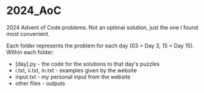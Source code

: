 # 2024_AoC
 2024 Advent of Code problems. Not an optimal solution, just the one I found most convenient. 

 Each folder represents the problem for each day (03 = Day 3, 15 = Day 15). Within each folder:
 - [day].py - the code for the solutions to that day's puzzles
 - i.txt, ii.txt, in.txt - examples given by the website
 - input.txt - my personal input from the website
 - other files - outputs
